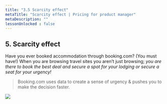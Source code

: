 ```yaml
---
title: "3.5 Scarcity effect"
metaTitle: "Scarcity effect | Pricing for product manager"
metaDescription: ""
lessonUnlocked : false
---
```



## 5. Scarcity effect

Have you ever booked accommodation through booking.com? (You must have!) When you are browsing travel sites you aren’t just browsing; *you are there to book the best deal and secure a spot for your lodging or secure a seat for your urgency!*

> Booking.com uses data to create a sense of urgency & pushes you to make the decision faster.


<div class="img-center">

<img src="https://cdn.substack.com/image/fetch/w_1456,c_limit,f_auto,q_auto:good,fl_progressive:steep/https%3A%2F%2Fbucketeer-e05bbc84-baa3-437e-9518-adb32be77984.s3.amazonaws.com%2Fpublic%2Fimages%2F047042a3-d679-4a9e-b244-6dfa9e0d5014_580x171.png" />

</div>
